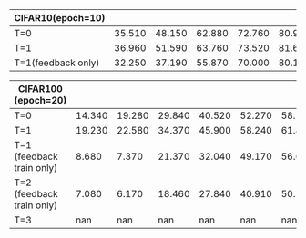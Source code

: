 

| CIFAR10(epoch=10)  |      |      |      |      |      |      |      |      |
| ------------------ | ---- | ---- | ---- | ---- | ---- | ---- | ---- | ---- |
| T=0                |  35.510|48.150|62.880|72.760|80.900|84.810|85.560|85.540 |
| T=1                |  36.960|51.590|63.760|73.520|81.610|84.910|85.560|85.920 |
| T=1(feedback only) |   32.250|37.190|55.870|70.000|80.130|83.370|83.720|84.380  |



| CIFAR100 (epoch=20) |  |        |        |        |        |        |        |        |
| ---- | ------ | ------ | ------ | ------ | ------ | ------ | ------ | ------ |
| T=0  | 14.340 | 19.280 | 29.840 | 40.520 | 52.270 | 58.150 | 60.110 | 59.730 |
| T=1 |   19.230|22.580|34.370|45.900|58.240|61.880|62.910|63.700|
| T=1 (feedback train only) |  8.680|7.370|21.370|32.040|49.170|56.600|61.130|60.420 |
| T=2 (feedback train only) | 7.080|6.170|18.460|27.840|40.910|50.110|55.110|55.810 |
| T=3 | nan |nan|nan|nan|nan|nan|nan|nan |

